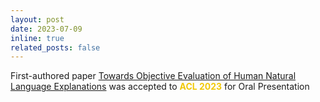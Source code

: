 ```yaml
---
layout: post
date: 2023-07-09 
inline: true
related_posts: false
---
```


First-authored paper [Towards Objective Evaluation of Human Natural Language Explanations](https://arxiv.org/abs/2305.03117) was accepted to **<span style="color:#f0c808">ACL 2023</span>** for Oral Presentation

